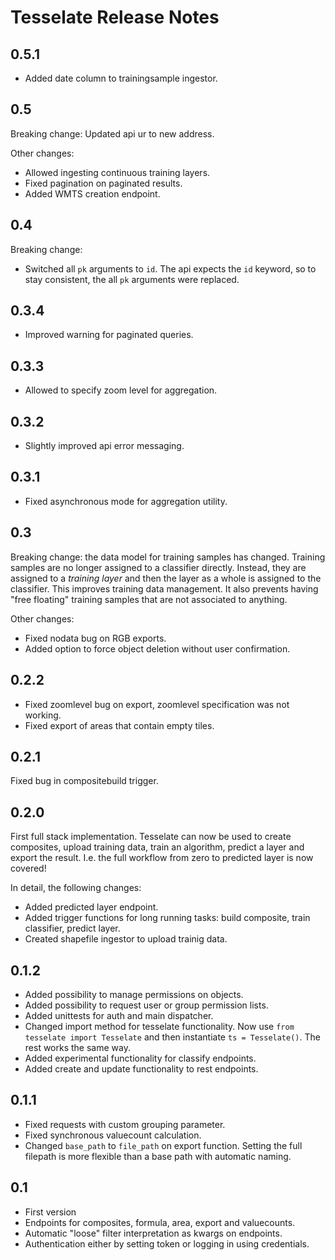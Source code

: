 Tesselate Release Notes
=======================

0.5.1
-----
- Added date column to trainingsample ingestor.

0.5
---
Breaking change: Updated api ur to new address.

Other changes:
- Allowed ingesting continuous training layers.
- Fixed pagination on paginated results.
- Added WMTS creation endpoint.

0.4
---
Breaking change:
- Switched all `pk` arguments to `id`. The api expects the `id` keyword, so
  to stay consistent, the all `pk` arguments were replaced.

0.3.4
-----
- Improved warning for paginated queries.

0.3.3
-----
- Allowed to specify zoom level for aggregation.

0.3.2
-----
- Slightly improved api error messaging.

0.3.1
-----
- Fixed asynchronous mode for aggregation utility.

0.3
---
Breaking change: the data model for training samples has changed. Training
samples are no longer assigned to a classifier directly. Instead, they are
assigned to a *training layer* and then the layer as a whole is assigned to the
classifier. This improves training data management. It also prevents having
"free floating" training samples that are not associated to anything.

Other changes:

- Fixed nodata bug on RGB exports.
- Added option to force object deletion without user confirmation.

0.2.2
-----
- Fixed zoomlevel bug on export, zoomlevel specification was not working.
- Fixed export of areas that contain empty tiles.

0.2.1
-----
Fixed bug in compositebuild trigger.

0.2.0
-----
First full stack implementation. Tesselate can now be used to create composites,
upload training data, train an algorithm, predict a layer and export the result.
I.e. the full workflow from zero to predicted layer is now covered!

In detail, the following changes:
- Added predicted layer endpoint.
- Added trigger functions for long running tasks: build composite, train
  classifier, predict layer.
- Created shapefile ingestor to upload trainig data.

0.1.2
-----
- Added possibility to manage permissions on objects.
- Added possibility to request user or group permission lists.
- Added unittests for auth and main dispatcher.
- Changed import method for tesselate functionality. Now use ``from tesselate import Tesselate``
  and then instantiate ``ts = Tesselate()``. The rest works the same way.
- Added experimental functionality for classify endpoints.
- Added create and update functionality to rest endpoints.

0.1.1
-----
- Fixed requests with custom grouping parameter.
- Fixed synchronous valuecount calculation.
- Changed ``base_path`` to ``file_path`` on export function. Setting the full
  filepath is more flexible than a base path with automatic naming.

0.1
---
- First version
- Endpoints for composites, formula, area, export and valuecounts.
- Automatic "loose" filter interpretation as kwargs on endpoints.
- Authentication either by setting token or logging in using credentials.
